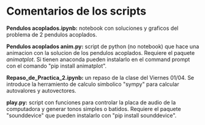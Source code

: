 # Comentarios de los scripts

**Pendulos acoplados.ipynb:** notebook con soluciones y graficos del problema de 2 pendulos acoplados. 

**Pendulos acoplados anim.py:** script de python (no notebook) que hace una animacion con la solucion de los pendulos acoplados. Requiere el paquete *animatplot*. Si tienen anaconda pueden instalarlo en el command prompt con el comando "pip install animatplot". 

**Repaso_de_Practica_2.ipynb:** un repaso de la clase del Viernes 01/04. Se introduce la herramiento de calculo simbolico "sympy" para calcular autovalores y autovectores. 

**play.py:** script con funciones para controlar la placa de audio de la computadora y generar tonos simples o batidos. Requiere el paquete "sounddevice" que pueden instalarlo con "pip install sounddevice". 

